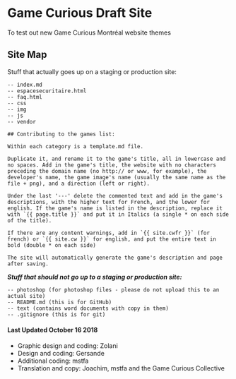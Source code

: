 # Game Curious Draft Site

To test out new Game Curious Montréal website themes

## Site Map

Stuff that actually goes up on a staging or production site:

```   
-- index.md       
-- espacesecuritaire.html       
-- faq.html       
-- css       
-- img       
-- js       
-- vendor    

## Contributing to the games list:

Within each category is a template.md file. 

Duplicate it, and rename it to the game's title, all in lowercase and no spaces. Add in the game's title, the website with no characters preceding the domain name (no http:// or www, for example), the developer's name, the game image's name (usually the same name as the file + png), and a direction (left or right). 

Under the last '---' delete the commented text and add in the game's descriptions, with the higher text for French, and the lower for english. If the game's name is listed in the description, replace it with `{{ page.title }}` and put it in Italics (a single * on each side of the title).

If there are any content warnings, add in `{{ site.cwfr }}` (for french) or `{{ site.cw }}` for english, and put the entire text in bold (double * on each side)

The site will automatically generate the game's description and page after saving.
```

***Stuff that should not go up to a staging or production site:***

```   
-- photoshop (for photoshop files - please do not upload this to an actual site)
-- README.md (this is for GitHub)
-- text (contains word documents with copy in them)
-- .gitignore (this is for git)
```

#### Last Updated October 16 2018
* Graphic design and coding: Zolani
* Design and coding: Gersande
* Additional coding: mstfa
* Translation and copy: Joachim, mstfa and the Game Curious Collective

